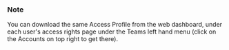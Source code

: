 


### Note

You can download the same Access Profile from the web dashboard, under each user's access rights page under the Teams left hand menu (click on the Accounts on top right to get there).




